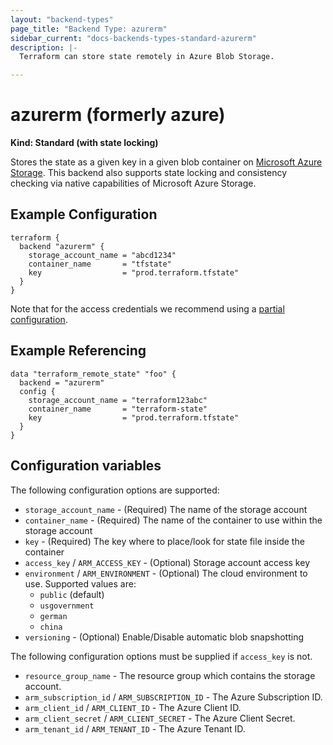 ```yaml
---
layout: "backend-types"
page_title: "Backend Type: azurerm"
sidebar_current: "docs-backends-types-standard-azurerm"
description: |-
  Terraform can store state remotely in Azure Blob Storage.

---
```


# azurerm (formerly azure)

**Kind: Standard (with state locking)**

Stores the state as a given key in a given blob container on [Microsoft Azure Storage](https://azure.microsoft.com/en-us/documentation/articles/storage-introduction/). This backend also supports state locking and consistency checking via native capabilities of Microsoft Azure Storage.

## Example Configuration

```hcl
terraform {
  backend "azurerm" {
    storage_account_name = "abcd1234"
    container_name       = "tfstate"
    key                  = "prod.terraform.tfstate"
  }
}
```

Note that for the access credentials we recommend using a
[partial configuration](/docs/backends/config.html).

## Example Referencing

```hcl
data "terraform_remote_state" "foo" {
  backend = "azurerm"
  config {
    storage_account_name = "terraform123abc"
    container_name       = "terraform-state"
    key                  = "prod.terraform.tfstate"
  }
}
```

## Configuration variables

The following configuration options are supported:

 * `storage_account_name` - (Required) The name of the storage account
 * `container_name` - (Required) The name of the container to use within the storage account
 * `key` - (Required) The key where to place/look for state file inside the container
 * `access_key` / `ARM_ACCESS_KEY` - (Optional) Storage account access key
 * `environment` / `ARM_ENVIRONMENT` - (Optional) The cloud environment to use. Supported values are:
   * `public` (default)
   * `usgovernment`
   * `german`
   * `china`
 * `versioning` - (Optional) Enable/Disable automatic blob snapshotting

The following configuration options must be supplied if `access_key` is not.

 * `resource_group_name` - The resource group which contains the storage account.
 * `arm_subscription_id` / `ARM_SUBSCRIPTION_ID` - The Azure Subscription ID.
 * `arm_client_id` / `ARM_CLIENT_ID` - The Azure Client ID.
 * `arm_client_secret` / `ARM_CLIENT_SECRET` - The Azure Client Secret.
 * `arm_tenant_id` / `ARM_TENANT_ID` - The Azure Tenant ID.
